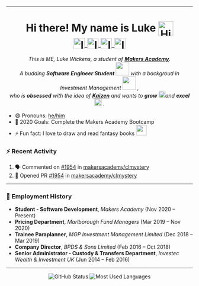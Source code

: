 <hr>
<h1 align="center">Hi there! My name is Luke <img align="center" alt="Hi there!" width="40px" src="https://github.com/TheDudeThatCode/TheDudeThatCode/blob/master/Assets/Hi.gif" />
<br>
<a href="https://linkedin.com/in/lukewickens">
  <img align="center" alt="lukewickens1989 | LinkedIn" width="30px" src="https://github.com/TheDudeThatCode/TheDudeThatCode/blob/master/Assets/Linkedin.svg" />
</a>
<a href="mailto:lukewickens1989@gmail.com">
  <img align="center" alt="lukewickens1989 | Email" width="30px" src="https://github.com/TheDudeThatCode/TheDudeThatCode/blob/master/Assets/Gmail.svg" />
</a>
<a href="https://lukewickens1989.medium.com/">
<img align="center" alt="lukewickens1989 | Medium" width="30px" src="https://cdn.jsdelivr.net/npm/simple-icons@v3/icons/medium.svg" />
</a>
<a href="https://https://www.instagram.com/mustytomes/">
<img align="center" alt="lukewickens1989 | Instagram" width="30px" src="https://github.com/TheDudeThatCode/TheDudeThatCode/blob/master/Assets/Instagram.svg" />
</a>
</h1>

<p align="center">
  <em>
    This is ME, Luke Wickens, a student of <a href="http://https://makers.tech/"> <b>Makers Academy</b></a>. <br>
    A budding <b>Software Engineer Student</b> <img src="https://github.com/TheDudeThatCode/TheDudeThatCode/blob/master/Assets/Designer.gif" width="36px"> with a backgroud in Investment Management&nbsp;<img src="https://github.com/TheDudeThatCode/TheDudeThatCode/blob/master/Assets/Designer.gif" width="36px">&nbsp,<br>who is <b>obsessed</b>
    with the idea of <b><a href="https://www.kaizen.com/what-is-kaizen.html">Kaizen</a></b> and wants to 
    <b>grow</b> <img src="https://github.com/TheDudeThatCode/TheDudeThatCode/blob/master/Assets/Rocket.gif" width="18px">and 
    <b>excel</b> <img src="https://github.com/TheDudeThatCode/TheDudeThatCode/blob/master/Assets/Medal.gif" width="20px">&nbsp.
  </em> 
  <br>
</p>

- 😄 Pronouns: <a href="https://pronoun.is/he">he/him</a>
- 🥅 2020 Goals: Complete the Makers Academy Bootcamp
- ⚡ Fun fact: I love to draw and read fantasy books <img src="https://github.com/TheDudeThatCode/TheDudeThatCode/blob/master/Assets/gandalf_parrot.gif" width="28px">

### :zap: Recent Activity
<!--START_SECTION:activity-->
1. 🗣 Commented on [#1954](https://github.com/makersacademy/clmystery/issues/1954) in [makersacademy/clmystery](https://github.com/makersacademy/clmystery)
2. 💪 Opened PR [#1954](https://github.com/makersacademy/clmystery/pull/1954) in [makersacademy/clmystery](https://github.com/makersacademy/clmystery)
<!--END_SECTION:activity-->

---

### 👯 Employment History
 * <strong>Student - Software Development</strong>, <em>Makers Academy</em> (Nov 2020 – Present)  
 * <strong>Pricing Department</strong>, <em>Marlborough Fund Managers</em> (Mar 2019 – Nov 2020)  
 * <strong>Trainee Paraplanner</strong>, <em>MGP Investment Management Limited</em> (Dec 2018 – Mar 2019)   
 * <strong>Company Director</strong>, <em>BPDS & Sons Limited</em> (Feb 2016 – Oct 2018)    
 * <strong>Senior Administrator - Custody & Transfers Department</strong>, <em>Investec Wealth & Investment UK</em> (Jun 2014 – Feb 2016)  
<hr>
<p align="center">
<img src="https://github-readme-stats-one-roan.vercel.app/api?username=lukewickens1989&count_private=true&show_icons=true&theme=radical" alt="GitHub Status"/>
<img src ="https://github-readme-stats-one-roan.vercel.app/api/top-langs/?username=lukewickens1989&count_private=true&show_icons=true&layout=compact&theme=radical" alt="Most Used Languages">
 <br>
</p>
<br>


<!--
**lukewickens1989/lukewickens1989** is a ✨ _special_ ✨ repository because its `README.md` (this file) appears on your GitHub profile.

Here are some ideas to get you started:

- 🔭 I’m currently working on ...
- 🌱 I’m currently learning ...
- 👯 I’m looking to collaborate on ...
- 🤔 I’m looking for help with ...
- 💬 Ask me about ...
- 📫 How to reach me: ...
- 😄 Pronouns: ...
- ⚡ Fun fact: ...
-->

